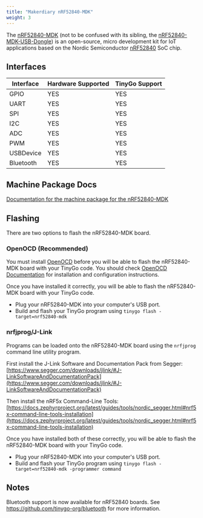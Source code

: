```yaml
---
title: "Makerdiary nRF52840-MDK"
weight: 3
---
```


The [nRF52840-MDK](https://wiki.makerdiary.com/nrf52840-mdk/) (not to be confused with its sibling, the [nRF52840-MDK-USB-Dongle](https://wiki.makerdiary.com/nrf52840-mdk-usb-dongle/)) is an open-source, micro development kit for IoT applications based on the Nordic Semiconductor [nRF52840](https://www.nordicsemi.com/eng/Products/nRF52840) SoC chip.

## Interfaces

| Interface | Hardware Supported | TinyGo Support |
| --------- | ------------- | ----- |
| GPIO      | YES | YES |
| UART      | YES | YES |
| SPI       | YES | YES |
| I2C       | YES | YES |
| ADC       | YES | YES |
| PWM       | YES | YES |
| USBDevice | YES | YES |
| Bluetooth | YES | YES |

## Machine Package Docs

[Documentation for the machine package for the nRF52840-MDK](../machine/nrf52840-mdk)

## Flashing

There are two options to flash the nRF52840-MDK board.

### OpenOCD (Recommended)

You must install [OpenOCD](http://openocd.org/) before you will be able to flash the nRF52840-MDK board with your TinyGo code.
You should check [OpenOCD Documentation](http://openocd.org/Documentation) for installation and configuration instructions.

Once you have installed it correctly, you will be able to flash the nRF52840-MDK board with your TinyGo code.

- Plug your nRF52840-MDK into your computer's USB port.
- Build and flash your TinyGo program using `tinygo flash -target=nrf52840-mdk`

### nrfjprog/J-Link

Programs can be loaded onto the nRF52840-MDK board using the `nrfjprog` command line utility program.

First install the J-Link Software and Documentation Pack from Segger: [https://www.segger.com/downloads/jlink/#J-LinkSoftwareAndDocumentationPack](https://www.segger.com/downloads/jlink/#J-LinkSoftwareAndDocumentationPack)

Then install the nRF5x Command-Line Tools: [https://docs.zephyrproject.org/latest/guides/tools/nordic_segger.html#nrf5x-command-line-tools-installation](https://docs.zephyrproject.org/latest/guides/tools/nordic_segger.html#nrf5x-command-line-tools-installation)

Once you have installed both of these correctly, you will be able to flash the nRF52840-MDK board with your TinyGo code.

- Plug your nRF52840-MDK into your computer's USB port.
- Build and flash your TinyGo program using `tinygo flash -target=nrf52840-mdk -programmer command`

## Notes

Bluetooth support is now available for nRF52840 boards. See https://github.com/tinygo-org/bluetooth for more information.
